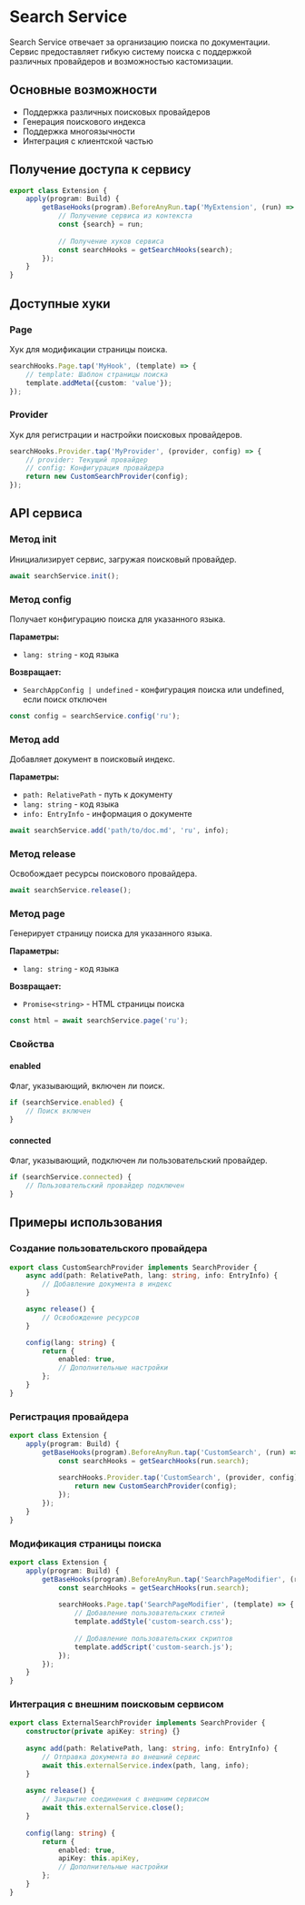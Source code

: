 # Search Service

Search Service отвечает за организацию поиска по документации. Сервис предоставляет гибкую систему поиска с поддержкой различных провайдеров и возможностью кастомизации.

## Основные возможности

- Поддержка различных поисковых провайдеров
- Генерация поискового индекса
- Поддержка многоязычности
- Интеграция с клиентской частью

## Получение доступа к сервису

```typescript
export class Extension {
    apply(program: Build) {
        getBaseHooks(program).BeforeAnyRun.tap('MyExtension', (run) => {
            // Получение сервиса из контекста
            const {search} = run;
            
            // Получение хуков сервиса
            const searchHooks = getSearchHooks(search);
        });
    }
}
```

## Доступные хуки

### Page
Хук для модификации страницы поиска.

```typescript
searchHooks.Page.tap('MyHook', (template) => {
    // template: Шаблон страницы поиска
    template.addMeta({custom: 'value'});
});
```

### Provider
Хук для регистрации и настройки поисковых провайдеров.

```typescript
searchHooks.Provider.tap('MyProvider', (provider, config) => {
    // provider: Текущий провайдер
    // config: Конфигурация провайдера
    return new CustomSearchProvider(config);
});
```

## API сервиса

### Метод init

Инициализирует сервис, загружая поисковый провайдер.

```typescript
await searchService.init();
```

### Метод config

Получает конфигурацию поиска для указанного языка.

**Параметры:**
- `lang: string` - код языка

**Возвращает:**
- `SearchAppConfig | undefined` - конфигурация поиска или undefined, если поиск отключен

```typescript
const config = searchService.config('ru');
```

### Метод add

Добавляет документ в поисковый индекс.

**Параметры:**
- `path: RelativePath` - путь к документу
- `lang: string` - код языка
- `info: EntryInfo` - информация о документе

```typescript
await searchService.add('path/to/doc.md', 'ru', info);
```

### Метод release

Освобождает ресурсы поискового провайдера.

```typescript
await searchService.release();
```

### Метод page

Генерирует страницу поиска для указанного языка.

**Параметры:**
- `lang: string` - код языка

**Возвращает:**
- `Promise<string>` - HTML страницы поиска

```typescript
const html = await searchService.page('ru');
```

### Свойства

#### enabled
Флаг, указывающий, включен ли поиск.

```typescript
if (searchService.enabled) {
    // Поиск включен
}
```

#### connected
Флаг, указывающий, подключен ли пользовательский провайдер.

```typescript
if (searchService.connected) {
    // Пользовательский провайдер подключен
}
```

## Примеры использования

### Создание пользовательского провайдера

```typescript
export class CustomSearchProvider implements SearchProvider {
    async add(path: RelativePath, lang: string, info: EntryInfo) {
        // Добавление документа в индекс
    }

    async release() {
        // Освобождение ресурсов
    }

    config(lang: string) {
        return {
            enabled: true,
            // Дополнительные настройки
        };
    }
}
```

### Регистрация провайдера

```typescript
export class Extension {
    apply(program: Build) {
        getBaseHooks(program).BeforeAnyRun.tap('CustomSearch', (run) => {
            const searchHooks = getSearchHooks(run.search);
            
            searchHooks.Provider.tap('CustomSearch', (provider, config) => {
                return new CustomSearchProvider(config);
            });
        });
    }
}
```

### Модификация страницы поиска

```typescript
export class Extension {
    apply(program: Build) {
        getBaseHooks(program).BeforeAnyRun.tap('SearchPageModifier', (run) => {
            const searchHooks = getSearchHooks(run.search);
            
            searchHooks.Page.tap('SearchPageModifier', (template) => {
                // Добавление пользовательских стилей
                template.addStyle('custom-search.css');
                
                // Добавление пользовательских скриптов
                template.addScript('custom-search.js');
            });
        });
    }
}
```

### Интеграция с внешним поисковым сервисом

```typescript
export class ExternalSearchProvider implements SearchProvider {
    constructor(private apiKey: string) {}
    
    async add(path: RelativePath, lang: string, info: EntryInfo) {
        // Отправка документа во внешний сервис
        await this.externalService.index(path, lang, info);
    }
    
    async release() {
        // Закрытие соединения с внешним сервисом
        await this.externalService.close();
    }
    
    config(lang: string) {
        return {
            enabled: true,
            apiKey: this.apiKey,
            // Дополнительные настройки
        };
    }
}
``` 